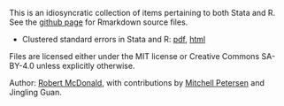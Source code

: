 This is an idiosyncratic collection of items pertaining to both Stata
and R. See the [github page](https://github.com/rmcd1024/R_and_Stata)
for Rmarkdown source files.

  - Clustered standard errors in Stata and R:
    [pdf](stata_and_R_clustering.pdf),
    [html](stata_and_R_clustering.html)

Files are licensed either under the MIT license or Creative Commons
SA-BY-4.0 unless explicitly otherwise.

Author: [Robert
McDonald](https://www.kellogg.northwestern.edu/faculty/directory/mcdonald_robert.aspx),
with contributions by [Mitchell
Petersen](http://www.kellogg.northwestern.edu/faculty/directory/petersen_mitchell_a.aspx)
and Jingling Guan.
